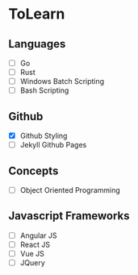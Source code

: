 # ToLearn

## Languages
- [ ] Go
- [ ] Rust
- [ ] Windows Batch Scripting
- [ ] Bash Scripting

## Github
- [x] Github Styling
- [ ] Jekyll Github Pages

## Concepts
- [ ] Object Oriented Programming

## Javascript Frameworks
- [ ] Angular JS
- [ ] React JS
- [ ] Vue JS
- [ ] JQuery
